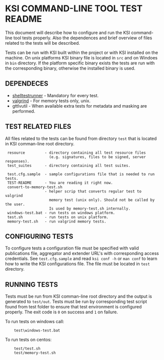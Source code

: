 # KSI COMMAND-LINE TOOL TEST README

 This document will describe how to configure and run the KSI command-line tool
 tests properly. Also the dependences and brief overview of files related to the
 tests will be described.

 Tests can be run with KSI built within the project or with KSI installed on the
 machine. On unix platforms KSI binary file is located in `src` and on Windoes
 in `bin` directory. If the platform specific binary exists the tests are run
 with the corresponding binary, otherwise the installed binary is used.


## DEPENDECES

 * [shelltestrunner](http://joyful.com/shelltestrunner/) - Mandatory for every test.
 * [valgrind](http://valgrind.org/) - For memory tests only, unix.
 * gttlvutil - When available extra tests for metadata and masking are performed.


## TEST RELATED FILES

 All files related to the tests can be found from directory `test` that is
 located in KSI comman-line root directory.

```
 resource         - directory containing all test resource files
                    (e.g. signatures, files to be signed, server responses).
 test_suites      - directory containing all test suites.
 
 test.cfg.sample  - sample configurations file that is needed to run tests.
 TEST-README      - You are reading it right now.
 convert-to-memory-test.sh 
                  - helper scrip that converts regular test to valgrind
                    memory test (unix only). Should not be called by the user.
                    Is used by memory-test.sh internally.
 windows-test.bat - run tests on windows platform.
 test.sh          - run tests on unix platform.
 memory-test.sh   - run valgrind memory tests.
```

## CONFIGURING TESTS

 To configure tests a configuration file must be specified with valid
 publications file, aggregator and extender URL's with corresponding access
 credentials. See `test.cfg.sample` and read `ksi conf -h` or `man conf`
 to learn how to write the KSI configurations file. The file must be located
 in `test` directory.
 
 
## RUNNING TESTS

 Tests must be run from KSI comman-line root directory and the output is
 generated to `test/out`. Tests must be run by corresponding test script
 found from test folder to ensure that test environment is configured
 properly. The exit code is `0` on success and `1` on failure.
 
 To run tests on windows call:
```
    test\windows-test.bat
```
 To run tests on centos:
```
    test/test.sh
    test/memory-test.sh
```